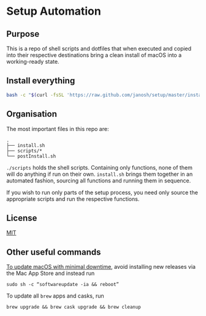 # Setup Automation

## Purpose

This is a repo of shell scripts and dotfiles that when executed and copied into their respective destinations bring a clean install of macOS into a working-ready state.

## Install everything

```bash
bash -c "$(curl -fsSL 'https://raw.github.com/janosh/setup/master/install.sh')"
```

## Organisation

The most important files in this repo are:

```
.
├── install.sh
├── scripts/*
└── postInstall.sh
```

`./scripts` holds the shell scripts. Containing only functions, none of them will do anything if run on their own. `install.sh` brings them together in an automated fashion, sourcing all functions and running them in sequence.

If you wish to run only parts of the setup process, you need only source the appropriate scripts and run the respective functions.

## License

[MIT](license)

## Other useful commands

[To update macOS with minimal downtime](https://9to5mac.com/2017/07/20/how-to-update-mac-using-terminal), avoid installing new releases via the Mac App Store and instead run

```
sudo sh -c “softwareupdate -ia && reboot”
```

To update all `brew` apps and casks, run

```
brew upgrade && brew cask upgrade && brew cleanup
```
